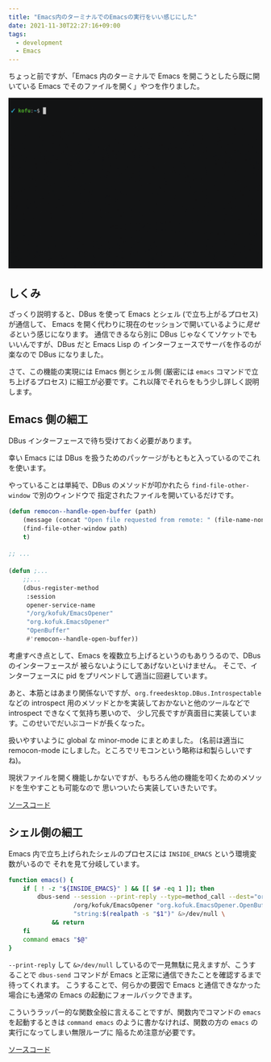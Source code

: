 ```yaml
---
title: "Emacs内のターミナルでのEmacsの実行をいい感じにした"
date: 2021-11-30T22:27:16+09:00
tags:
  - development
  - Emacs
---
```


ちょっと前ですが、「Emacs 内のターミナルで Emacs を開こうとしたら既に開いている
Emacs でそのファイルを開く」やつを作りました。

![動作](emacs.gif)

## しくみ

ざっくり説明すると、DBus を使って Emacs とシェル (で立ち上がるプロセス) が通信して、
Emacs を開く代わりに現在のセッションで開いているように*見せる*という感じになります。
通信できるなら別に DBus じゃなくてソケットでもいいんですが、DBus だと Emacs Lisp の
インターフェースでサーバを作るのが楽なので DBus になりました。

さて、この機能の実現には Emacs 側とシェル側 (厳密には `emacs` コマンドで立ち上げるプロセス)
に細工が必要です。これ以降でそれらをもう少し詳しく説明します。

## Emacs 側の細工

DBus インターフェースで待ち受けておく必要があります。

幸い Emacs には DBus を扱うためのパッケージがもともと入っているのでこれを使います。

やっていることは単純で、DBus のメソッドが叩かれたら `find-file-other-window` で別のウィンドウで
指定されたファイルを開いているだけです。
```el
(defun remocon--handle-open-buffer (path)
    (message (concat "Open file requested from remote: " (file-name-nondirectory path)))
    (find-file-other-window path)
    t)

;; ...

(defun ;...
    ;;...
    (dbus-register-method
     :session
     opener-service-name
     "/org/kofuk/EmacsOpener"
     "org.kofuk.EmacsOpener"
     "OpenBuffer"
     #'remocon--handle-open-buffer))
```

考慮すべき点として、Emacs を複数立ち上げるというのもありうるので、DBus のインターフェースが
被らないようにしてあげないといけません。
そこで、インターフェースに pid をプリペンドして適当に回避しています。

あと、本筋とはあまり関係ないですが、`org.freedesktop.DBus.Introspectable` などの
introspect 用のメソッドとかを実装しておかないと他のツールなどで introspect できなくて気持ち悪いので、
少し冗長ですが真面目に実装しています。このせいでだいぶコードが長くなった。

扱いやすいように global な minor-mode にまとめました。
(名前は適当に remocon-mode にしました。ところでリモコンという略称は和製らしいですね)。

現状ファイルを開く機能しかないですが、もちろん他の機能を叩くためのメソッドを生やすことも可能なので
思いついたら実装していきたいです。

[ソースコード](https://github.com/kofuk/emacs-config/blob/67aa84c97b7f4466043047f322819bbe901f897d/site-lisp/remocon.el)

## シェル側の細工

Emacs 内で立ち上げられたシェルのプロセスには `INSIDE_EMACS` という環境変数がいるので
それを見て分岐しています。

```bash
function emacs() {
    if [ ! -z "${INSIDE_EMACS}" ] && [[ $# -eq 1 ]]; then
        dbus-send --session --print-reply --type=method_call --dest="org.kofuk.EmacsOpener${PPID}" \
                  /org/kofuk/EmacsOpener "org.kofuk.EmacsOpener.OpenBuffer" \
                  "string:$(realpath -s "$1")" &>/dev/null \
            && return
    fi
    command emacs "$@"
}
```

`--print-reply` して `&>/dev/null` しているので一見無駄に見えますが、こうすることで
`dbus-send` コマンドが Emacs と正常に通信できたことを確認するまで待ってくれます。
こうすることで、何らかの要因で Emacs と通信できなかった場合にも通常の Emacs の起動にフォールバックできます。

こういうラッパー的な関数全般に言えることですが、関数内でコマンドの `emacs` を起動するときは
`command emacs` のように書かなければ、関数の方の `emacs` の実行になってしまい無限ループに
陥るため注意が必要です。

[ソースコード](https://github.com/kofuk/dotfiles/blob/a8ab30b44427e641aa4791476ec979f6077873ab/bash/utilities.bash#L356-L364)

